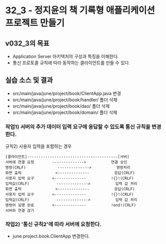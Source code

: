 # 32_3 - 정지윤의 책 기록형 애플리케이션 프로젝트 만들기

## v032_3의 목표

- Application Server 아키텍처의 구성과 특징을 이해한다.
- 통신 프로토콜 규칙에 따라 동작하는 클라이언트를 만들 수 있다.

## 실습 소스 및 결과

- src/main/java/june/project/book/ClientApp.java 변경
- src/main/java/june/project/book/handler/ 폴더 삭제
- src/main/java/june/project/book/dao/ 폴더 삭제
-  src/main/java/june/project/book/domain/ 폴더 삭제

### 작업1) 서버의 추가 데이터 입력 요구에 응답할 수 있도록 통신 규칙을 변경한다.

규칙2) 사용자 입력을 포함하는 경우
```
[클라이언트]----------------------------------------[서버]
서버에 연결 요청        -------------->           연결 승인
명령(CRLF)              -------------->           명령처리
화면 출력               <--------------           응답(CRLF)
사용자 입력 요구        <--------------           !{}!(CRLF)
입력값(CRLF)            -------------->           입력 값 처리
화면 출력               <--------------           응답(CRLF)
사용자 입력 요구        <--------------           !{}!(CRLF)
입력값(CRLF)            -------------->           입력 값 처리
명령어 실행 완료        <--------------           !end!(CRLF)
서버와 연결 끊기
```

### 작업2) '통신 규칙2'에 따라 서버에 요청한다.

- june.project.book.ClientApp 변경한다.

